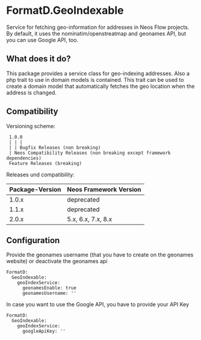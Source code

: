 
# FormatD.GeoIndexable

Service for fetching geo-information for addresses in Neos Flow projects. By default, it uses the nominatim/openstreatmap and geonames API,
but you can use Google API, too.


## What does it do?

This package provides a service class for geo-indexing addresses. Also a php trait to use in domain models is contained.
This trait can be used to create a domain model that automatically fetches the geo location when the address is changed.


## Compatibility

Versioning scheme:

     1.0.0 
     | | |
     | | Bugfix Releases (non breaking)
     | Neos Compatibility Releases (non breaking except framework dependencies)
     Feature Releases (breaking)

Releases und compatibility:

| Package-Version | Neos Framework Version |
|-----------------|------------------------|
| 1.0.x           | deprecated             |
| 1.1.x           | deprecated             |
| 2.0.x           | 5.x, 6.x, 7.x, 8.x     |


## Configuration

Provide the geonames username (that you have to create on the geonames website) or deactivate the geonames api

```
FormatD:
  GeoIndexable:
    geoIndexService:
      geonamesEnable: true
      geonamesUsername: ''
```

In case you want to use the Google API, you have to provide your API Key
```
FormatD:
  GeoIndexable:
    geoIndexService:
      googleApiKey: ''
```